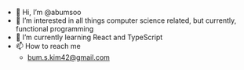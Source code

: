 - 👋 Hi, I’m @abumsoo
- 👀 I’m interested in all things computer science related, but currently, functional programming
- 🌱 I’m currently learning React and TypeScript
- 📫 How to reach me
  - bum.s.kim42@gmail.com

<!---
abumsoo/abumsoo is a ✨ special ✨ repository because its `README.md` (this file) appears on your GitHub profile.
You can click the Preview link to take a look at your changes.
--->
